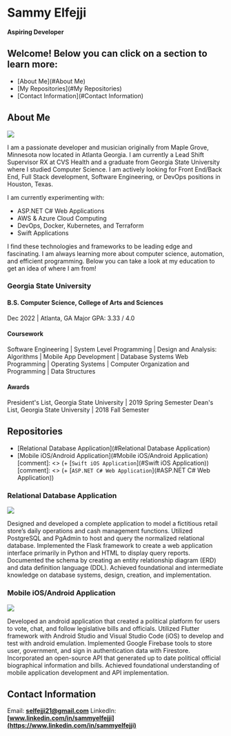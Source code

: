# **Sammy Elfejji** 
**Aspiring Developer**

## Welcome! Below you can click on a section to learn more:

+ [About Me](#About Me)
+ [My Repositories](#My Repositories)
+ [Contact Information](#Contact Information)

## **About Me**

![](/assets/resized-image-Promo.jpeg")

I am a passionate developer and musician originally from Maple Grove, Minnesota now located in Atlanta Georgia. I
am currently a Lead Shift Supervisor RX at CVS Health and a graduate from Georgia State University where I studied
Computer Science. I am actively looking for Front End/Back End, Full Stack development, Software Engineering, or
DevOps positions in Houston, Texas.

I am currently experimenting with:

+ ASP.NET C# Web Applications
+ AWS & Azure Cloud Computing
+ DevOps, Docker, Kubernetes, and Terraform
+ Swift Applications

I find these technologies and frameworks to be leading edge and fascinating.
I am always learning more about computer science, automation, and efficient programming.
Below you can take a look at my education to get an idea of where I am from!

### **Georgia State University**
#### B.S. Computer Science, College of Arts and Sciences
Dec 2022 | Atlanta, GA
Major GPA: 3.33 / 4.0

#### Coursework
Software Engineering | System Level Programming | Design and Analysis: Algorithms | Mobile App Development | Database Systems Web Programming | Operating Systems | Computer Organization and Programming | Data Structures

#### Awards
President's List, Georgia State University | 2019 Spring Semester 
Dean's List, Georgia State University | 2018 Fall Semester



## **Repositories**

+ [Relational Database Application](#Relational Database Application)
+ [Mobile iOS/Android Application](#Mobile iOS/Android Application)
[comment]: <> (+ [`Swift iOS Application`](#Swift iOS Application)) 
[comment]: <> (+ [`ASP.NET C# Web Application`](#ASP.NET C# Web Application))

### **Relational Database Application**

![](/assets/ECX-1909_Hero_PostgreSQL_600x400@2x.png")

Designed and developed a complete application to model a fictitious retail store’s daily operations and cash management functions.
Utilized PostgreSQL and PgAdmin to host and query the normalized relational database.
Implemented the Flask framework to create a web application interface primarily in Python and HTML to display query reports.
Documented the schema by creating an entity relationship diagram (ERD) and data definition language (DDL).
Achieved foundational and intermediate knowledge on database systems, design, creation, and implementation.

### **Mobile iOS/Android Application**

![](/assets/flutter.png")

Developed an android application that created a political platform for users to vote, chat, and follow legislative bills and officials.
Utilized Flutter framework with Android Studio and Visual Studio Code (iOS) to develop and test with android emulation.
Implemented Google Firebase tools to store user, government, and sign in authentication data with Firestore. 
Incorporated an open-source API that generated up to date political official biographical information and bills.
Achieved foundational understanding of mobile application development and API implementation.

## Contact Information

Email: **selfejji21@gmail.com**
LinkedIn: **[www.linkedin.com/in/sammyelfejji](https://www.linkedin.com/in/sammyelfejji)**



